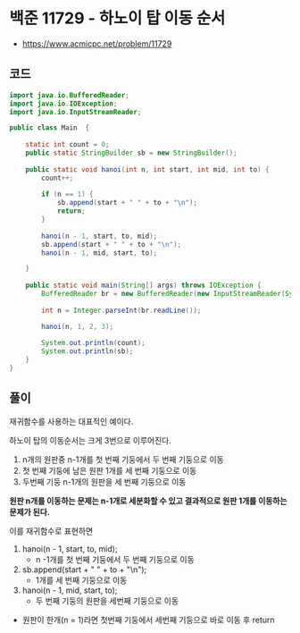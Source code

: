 # 백준 11729 - 하노이 탑 이동 순서
- https://www.acmicpc.net/problem/11729

## 코드
```java
import java.io.BufferedReader;
import java.io.IOException;
import java.io.InputStreamReader;

public class Main  {
	
	static int count = 0;
	public static StringBuilder sb = new StringBuilder();
	
	public static void hanoi(int n, int start, int mid, int to) {
		count++;
		
		if (n == 1) {
			sb.append(start + " " + to + "\n");
			return;
		}
		
		hanoi(n - 1, start, to, mid);
		sb.append(start + " " + to + "\n");
		hanoi(n - 1, mid, start, to);

	}
	
	public static void main(String[] args) throws IOException {
		BufferedReader br = new BufferedReader(new InputStreamReader(System.in));
		
		int n = Integer.parseInt(br.readLine());

		hanoi(n, 1, 2, 3);
		
		System.out.println(count);
		System.out.println(sb);
	}
}

```

## 풀이
재귀함수를 사용하는 대표적인 예이다.

하노이 탑의 이동순서는 크게 3번으로 이루어진다.
1. n개의 원판중 n-1개를 첫 번째 기둥에서 두 번째 기둥으로 이동
2. 첫 번째 기둥에 남은 원판 1개를 세 번째 기둥으로 이동
3. 두번째 기둥 n-1개의 원판을 세 번째 기둥으로 이동

__원판 n개를 이동하는 문제는 n-1개로 세분화할 수 있고 결과적으로 원판 1개를 이동하는 문제가 된다.__

이를 재귀함수로 표현하면
1. hanoi(n - 1, start, to, mid);
   * n -1개를 첫 번째 기둥에서 두 번째 기둥으로 이동
2. sb.append(start + " " + to + "\n");
    * 1개를 세 번째 기둥으로 이동
3. hanoi(n - 1, mid, start, to);
    * 두 번째 기둥의 원판을 세번째 기둥으로 이동
* 원판이 한개(n = 1)라면 첫번째 기둥에서 세번째 기둥으로 바로 이동 후 return
